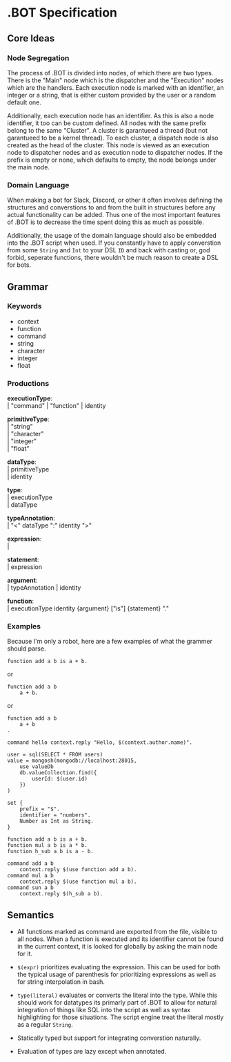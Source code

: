# .BOT Specification

## Core Ideas

### Node Segregation

The process of .BOT is divided into nodes, of which there are two types. There
is the "Main" node which is the dispatcher and the "Execution" nodes which are
the handlers. Each execution node is marked with an identifier, an integer or a
string, that is either custom provided by the user or a random default one.

Additionally, each execution node has an identifier. As this is also a node
identifier, it too can be custom defined. All nodes with the same prefix belong
to the same "Cluster". A cluster is garantueed a thread (but not garantueed to
be a kernel thread). To each cluster, a dispatch node is also created as the
head of the cluster. This node is viewed as an execution node to dispatcher
nodes and as execution node to dispatcher nodes. If the prefix is empty or none,
which defaults to empty, the node belongs under the main node.

### Domain Language

When making a bot for Slack, Discord, or other it often involves defining the
structures and converstions to and from the built in structures before any
actual functionality can be added. Thus one of the most important features of
.BOT is to decrease the time spent doing this as much as possible.

Additionally, the usage of the domain language should also be embedded into the
.BOT script when used. If you constantly have to apply converstion from some
`String` and `Int` to your DSL `ID` and back with casting or, god forbid,
seperate functions, there wouldn't be much reason to create a DSL for bots.

## Grammar

### Keywords

- context
- function
- command
- string
- character
- integer
- float

### Productions

**executionType**:\
| "command"
| "function"
| identity

**primitiveType**:\
| "string"\
| "character"\
| "integer"\
| "float"

**dataType**:\
| primitiveType\
| identity

**type**:\
| executionType\
| dataType

**typeAnnotation**:\
| "<" dataType ":" identity ">"

**expression**:\
|

**statement**:\
| expression

**argument**:\
| typeAnnotation
| identity

**function**:\
| executionType identity {argument} ["is"] {statement} "."

### Examples

Because I'm only a robot, here are a few examples of what the grammer should parse.

```
function add a b is a + b.
```
or
```
function add a b
    a + b.
```
or
```
function add a b
    a + b
.
```

```
command hello context.reply "Hello, $(context.author.name)".
```

```
user = sql(SELECT * FROM users)
value = mongosh(mongodb://localhost:28015, 
    use valueDb
    db.valueCollection.find({
        userId: $(user.id)
    })
)
```

```
set {
    prefix = "$".
    identifier = "numbers".
    Number as Int as String.
}

function add a b is a + b.
function mul a b is a * b.
function h_sub a b is a - b.

command add a b
    context.reply $(use function add a b).
command mul a b
    context.reply $(use function mul a b).
command sun a b
    context.reply $(h_sub a b).
```

## Semantics

- All functions marked as command are exported from the file, visible to all nodes. When a function is executed and its identifier cannot be found in the current context, it is looked for globally by asking the main node for it.

- `$(expr)` prioritizes evaluating the expression. This can be used for both the typical usage of parenthesis for prioritizing expressions as well as for string interpolation in bash.

- `type(literal)` evaluates or converts the literal into the type. While this should work for datatypes its primarly part of .BOT to allow for natural integration of things like SQL into the script as well as syntax highlighting for those situations. The script engine treat the literal mostly as a regular `String`.

- Statically typed but support for integrating converstion naturally.

- Evaluation of types are lazy except when annotated.